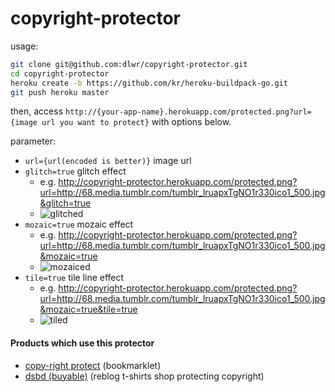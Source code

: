 # copyright-protector

usage:

```bash
git clone git@github.com:dlwr/copyright-protector.git
cd copyright-protector
heroku create -b https://github.com/kr/heroku-buildpack-go.git
git push heroku master
```

then, access `http://{your-app-name}.herokuapp.com/protected.png?url={image url you want to protect}` with options below.

parameter:
- `url={url(encoded is better)}` image url
- `glitch=true` glitch effect
   - e.g. http://copyright-protector.herokuapp.com/protected.png?url=http://68.media.tumblr.com/tumblr_lruapxTgNO1r330ico1_500.jpg&glitch=true
   - ![glitched](http://copyright-protector.herokuapp.com/protected.png?url=http://68.media.tumblr.com/tumblr_lruapxTgNO1r330ico1_500.jpg&glitch=true)
- `mozaic=true` mozaic effect
   - e.g. http://copyright-protector.herokuapp.com/protected.png?url=http://68.media.tumblr.com/tumblr_lruapxTgNO1r330ico1_500.jpg&mozaic=true
   - ![mozaiced](http://copyright-protector.herokuapp.com/protected.png?url=http://68.media.tumblr.com/tumblr_lruapxTgNO1r330ico1_500.jpg&mozaic=true)
- `tile=true` tile line effect
   - e.g. http://copyright-protector.herokuapp.com/protected.png?url=http://68.media.tumblr.com/tumblr_lruapxTgNO1r330ico1_500.jpg&mozaic=true&tile=true
   - ![tiled](http://copyright-protector.herokuapp.com/protected.png?url=http://68.media.tumblr.com/tumblr_lruapxTgNO1r330ico1_500.jpg&mozaic=true&tile=true)

#### Products which use this protector

- [copy-right protect](http://let.hatelabo.jp/yuta25/let/hJmf5_3V9vtf) (bookmarklet)
- [dsbd (buyable)](https://suzuri.jp/yuta25/omoide/2384) (reblog t-shirts shop protecting copyright)
